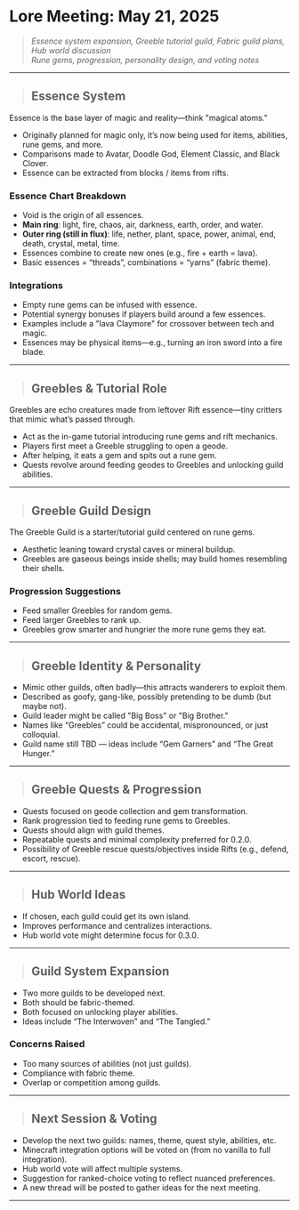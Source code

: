 # Lore Meeting: May 21, 2025

> _Essence system expansion, Greeble tutorial guild, Fabric guild plans, Hub world discussion_  
> _Rune gems, progression, personality design, and voting notes_

---

> ## Essence System

Essence is the base layer of magic and reality—think "magical atoms."

- Originally planned for magic only, it’s now being used for items, abilities, rune gems, and more.
- Comparisons made to Avatar, Doodle God, Element Classic, and Black Clover.
- Essence can be extracted from blocks / items from rifts.

### Essence Chart Breakdown
- Void is the origin of all essences.
- **Main ring**: light, fire, chaos, air, darkness, earth, order, and water.
- **Outer ring (still in flux)**: life, nether, plant, space, power, animal, end, death, crystal, metal, time.
- Essences combine to create new ones (e.g., fire + earth = lava).
- Basic essences = “threads”, combinations = “yarns” (fabric theme).

### Integrations
- Empty rune gems can be infused with essence.
- Potential synergy bonuses if players build around a few essences.
- Examples include a "lava Claymore" for crossover between tech and magic.
- Essences may be physical items—e.g., turning an iron sword into a fire blade.

---

> ## Greebles & Tutorial Role

Greebles are echo creatures made from leftover Rift essence—tiny critters that mimic what’s passed through.

- Act as the in-game tutorial introducing rune gems and rift mechanics.
- Players first meet a Greeble struggling to open a geode.
- After helping, it eats a gem and spits out a rune gem.
- Quests revolve around feeding geodes to Greebles and unlocking guild abilities.

---

> ## Greeble Guild Design

The Greeble Guild is a starter/tutorial guild centered on rune gems.

- Aesthetic leaning toward crystal caves or mineral buildup.
- Greebles are gaseous beings inside shells; may build homes resembling their shells.

### Progression Suggestions
- Feed smaller Greebles for random gems.
- Feed larger Greebles to rank up.
- Greebles grow smarter and hungrier the more rune gems they eat.

---

> ## Greeble Identity & Personality

- Mimic other guilds, often badly—this attracts wanderers to exploit them.
- Described as goofy, gang-like, possibly pretending to be dumb (but maybe not).
- Guild leader might be called "Big Boss" or "Big Brother."
- Names like “Greebles” could be accidental, mispronounced, or just colloquial.
- Guild name still TBD — ideas include “Gem Garners” and “The Great Hunger.”

---

> ## Greeble Quests & Progression

- Quests focused on geode collection and gem transformation.
- Rank progression tied to feeding rune gems to Greebles.
- Quests should align with guild themes.
- Repeatable quests and minimal complexity preferred for 0.2.0.
- Possibility of Greeble rescue quests/objectives inside Rifts (e.g., defend, escort, rescue).

---

> ## Hub World Ideas

- If chosen, each guild could get its own island.
- Improves performance and centralizes interactions.
- Hub world vote might determine focus for 0.3.0.

---

> ## Guild System Expansion

- Two more guilds to be developed next.
- Both should be fabric-themed.
- Both focused on unlocking player abilities.
- Ideas include “The Interwoven” and “The Tangled.”

### Concerns Raised
- Too many sources of abilities (not just guilds).
- Compliance with fabric theme.
- Overlap or competition among guilds.

---

> ## Next Session & Voting

- Develop the next two guilds: names, theme, quest style, abilities, etc.
- Minecraft integration options will be voted on (from no vanilla to full integration).
- Hub world vote will affect multiple systems.
- Suggestion for ranked-choice voting to reflect nuanced preferences.
- A new thread will be posted to gather ideas for the next meeting.

---
